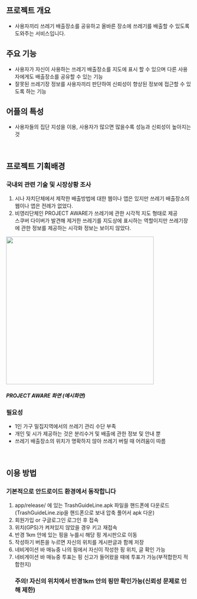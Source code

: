 <h2>프로젝트 개요</h2>
<ul>
  <li>사용자끼리 쓰레기 배출장소를 공유하고 올바른 장소에 쓰레기를 배출할 수 있도록 도와주는 서비스입니다.</li>
</ul>
<h2>주요 기능</h2>
<ul>
  <li>사용자가 자신이 사용하는 쓰레기 배출장소를 지도에 표시 할 수 있으며 다른 사용자에게도 배출장소를 공유할 수 있는 기능</li>
  <li>잘못된 쓰레기장 정보를 사용자끼리 판단하여 신뢰성이 향상된 정보에 접근할 수 있도록 하는 기능</li>
</ul>
<h2>어플의 특성</h2>
<ul>
  <li>사용자들의 집단 지성을 이용, 사용자가 많으면 많을수록 성능과 신뢰성이 높아지는 것</li>
</ul>
<br>
<h2>프로젝트 기획배경</h2>
<h3>국내외 관련 기술 및 시장상황 조사</h3>
<ol start="1">
    <li>시나 자치단체에서 제작한 배출방법에 대한 웹이나 앱은 있지만 쓰레기 배출장소의 웹이나 앱은 전례가 없었다.</li>
    <li>비영리단체인 PROJECT AWARE가 쓰레기에 관한 시각적 지도 형태로 제공 <br>
        스쿠버 다이버가 발견해 제거한 쓰레기를 지도상에 표시하는 역할이지만 쓰레기장에 관한 정보를 제공하는 시각화 정보는 보이지 않았다.</li>
</ol>
  

<img src="https://user-images.githubusercontent.com/49227888/131796975-2358b425-1bf1-48c5-a59b-d2e49d45f48a.png" weight=400 height=400>
<h5>PROJECT AWARE 화면 (예시화면)</h5>

<h3>필요성</h3>
  <ul>
  <li>1인 가구 밀집지역에서의 쓰레기 관리 수단 부족</li>
  <li>개인 및 시가 제공하는 것은 분리수거 및 배출에 관한 정보 및 안내 뿐</li>
  <li>쓰레기 배출장소의 위치가 명확하지 않아 쓰레기 버릴 때 어려움이 따름</li>
  </ul>
<br>
<h2>이용 방법</h2>
<h3>기본적으로 안드로이드 환경에서 동작합니다</h3>
<ol start="1">
    <li>app/release/ 에 있는 TrashGuideLine.apk 파일을 핸드폰에 다운로드(TrashGuideLine.zip을 핸드폰으로 보내 압축 풀어서 apk 다운)</li>
    <li>회원가입 or 구글로그인 로그인 후 접속</li>
    <li>위치(GPS)가 켜져있지 않았을 경우 키고 재접속</li>
    <li>반경 1km 안에 있는 핑을 누를시 해당 핑 게시판으로 이동</li>
    <li>작성하기 버튼을 누르면 자신의 위치를 게시판글과 함께 저장</li>
    <li>네비게이션 바 매뉴중 나의 핑에서 자신이 작성한 핑 위치, 글 확인 가능</li>
    <li>네비게이션 바 매뉴중 투표는 핑 신고가 들어왔을 때에 투표가 가능(부적합한지 적합한지)</li>
    
  <h3>주의! 자신의 위치에서 반경1km 안의 핑만 확인가능(신뢰성 문제로 인해 제한)</h3>

</ol>
  
